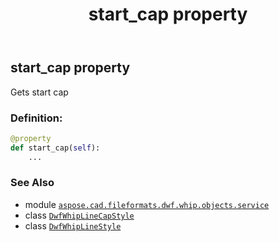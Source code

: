 ﻿---
title: start_cap property
second_title: Aspose.CAD for Python via .NET API References
description: 
type: docs
weight: 60
url: /python-net/aspose.cad.fileformats.dwf.whip.objects.service/dwfwhiplinestyle/start_cap/
is_root: false
---

## start_cap property


Gets start cap
### Definition:
```python
@property
def start_cap(self):
    ...
```

### See Also
* module [`aspose.cad.fileformats.dwf.whip.objects.service`](../../)
* class [`DwfWhipLineCapStyle`](/cad/python-net/aspose.cad.fileformats.dwf.whip.objects.service/dwfwhiplinecapstyle)
* class [`DwfWhipLineStyle`](/cad/python-net/aspose.cad.fileformats.dwf.whip.objects.service/dwfwhiplinestyle)
